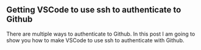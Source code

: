 ## Getting VSCode to use ssh to authenticate to Github

There are multiple ways to authenticate to Github. In this post I am going to show you how to make VSCode to use ssh to authenticate with Github.
